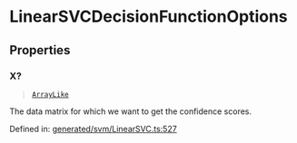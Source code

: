 # LinearSVCDecisionFunctionOptions

## Properties

### X?

> [`ArrayLike`](../types/ArrayLike.md)

The data matrix for which we want to get the confidence scores.

Defined in:  [generated/svm/LinearSVC.ts:527](https://github.com/transitive-bullshit/scikit-learn-ts/blob/b59c1ff/packages/sklearn/src/generated/svm/LinearSVC.ts#L527)
